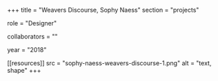 +++
title = "Weavers Discourse, Sophy Naess"
section = "projects"

role = "Designer"

collaborators = ""

year = "2018"

[[resources]]
src = "sophy-naess-weavers-discourse-1.png"
alt = "text, shape"
+++

